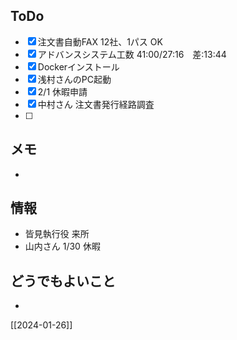 ## ToDo
- [x] 注文書自動FAX 12社、1パス OK
- [x] アドバンスシステム工数 41:00/27:16　差:13:44 
- [x] Dockerインストール
- [x] 浅村さんのPC起動
- [x] 2/1 休暇申請
- [x] 中村さん 注文書発行経路調査
- [ ] 


## メモ
- 


## 情報
- 皆見執行役 来所
- 山内さん 1/30 休暇


## どうでもよいこと
- 


[[2024-01-26]]

